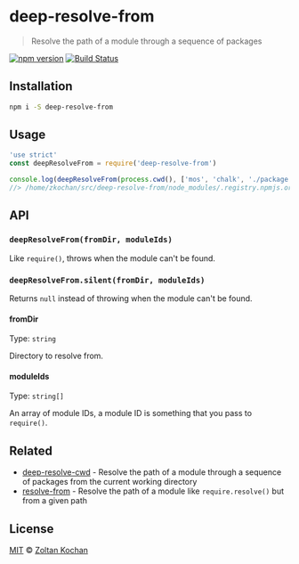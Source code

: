 # deep-resolve-from

> Resolve the path of a module through a sequence of packages

<!--@shields('npm', 'travis')-->
[![npm version](https://img.shields.io/npm/v/deep-resolve-from.svg)](https://www.npmjs.com/package/deep-resolve-from) [![Build Status](https://img.shields.io/travis/zkochan/deep-resolve-from/master.svg)](https://travis-ci.org/zkochan/deep-resolve-from)
<!--/@-->

## Installation

```sh
npm i -S deep-resolve-from
```

## Usage

```js
'use strict'
const deepResolveFrom = require('deep-resolve-from')

console.log(deepResolveFrom(process.cwd(), ['mos', 'chalk', './package.json']))
//> /home/zkochan/src/deep-resolve-from/node_modules/.registry.npmjs.org/chalk/1.1.3/node_modules/chalk/package.json
```

## API

### `deepResolveFrom(fromDir, moduleIds)`

Like `require()`, throws when the module can't be found.

### `deepResolveFrom.silent(fromDir, moduleIds)`

Returns `null` instead of throwing when the module can't be found.

#### fromDir

Type: `string`

Directory to resolve from.

#### moduleIds

Type: `string[]`

An array of module IDs, a module ID is something that you pass to `require()`.

## Related

- [deep-resolve-cwd](https://github.com/zkochan/deep-resolve-cwd) - Resolve the path of a module through a sequence of packages from the current working directory
- [resolve-from](https://github.com/sindresorhus/resolve-from) - Resolve the path of a module like `require.resolve()` but from a given path

## License

[MIT](./LICENSE) © [Zoltan Kochan](https://www.kochan.io)
